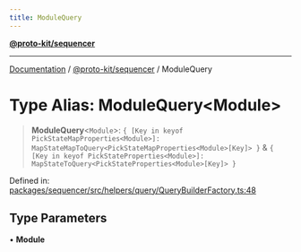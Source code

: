 ```yaml
---
title: ModuleQuery
---
```


[**@proto-kit/sequencer**](../README.md)

***

[Documentation](../../../README.md) / [@proto-kit/sequencer](../README.md) / ModuleQuery

# Type Alias: ModuleQuery\<Module\>

> **ModuleQuery**\<`Module`\>: `{ [Key in keyof PickStateMapProperties<Module>]: MapStateMapToQuery<PickStateMapProperties<Module>[Key]> }` & `{ [Key in keyof PickStateProperties<Module>]: MapStateToQuery<PickStateProperties<Module>[Key]> }`

Defined in: [packages/sequencer/src/helpers/query/QueryBuilderFactory.ts:48](https://github.com/proto-kit/framework/blob/b953c754e500c62f01fbbd6d09adfb2f5577269d/packages/sequencer/src/helpers/query/QueryBuilderFactory.ts#L48)

## Type Parameters

• **Module**

